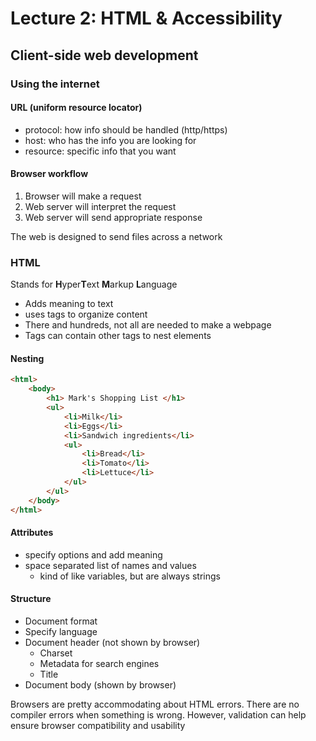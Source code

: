 # Lecture 2: HTML & Accessibility

## Client-side web development

### Using the internet

#### URL (uniform resource locator)

- protocol: how info should be handled (http/https)
- host: who has the info you are looking for
- resource: specific info that you want

#### Browser workflow

1) Browser will make a request
2) Web server will interpret the request
3) Web server will send appropriate response

The web is designed to send files across a network

### HTML

Stands for **H**yper**T**ext **M**arkup **L**anguage

- Adds meaning to text
- uses tags to organize content
- There and hundreds, not all are needed to make a webpage
- Tags can contain other tags to nest elements

#### Nesting

```html
<html>
	<body>
		<h1> Mark's Shopping List </h1>
		<ul>
			<li>Milk</li>
			<li>Eggs</li>
			<li>Sandwich ingredients</li>
			<ul>
				<li>Bread</li>
				<li>Tomato</li>
				<li>Lettuce</li>
			</ul>
		</ul>
	</body>
</html>
```

#### Attributes

- specify options and add meaning
- space separated list of names and values
	- kind of like variables, but are always strings

#### Structure

- Document format
- Specify language
- Document header (not shown by browser)
	- Charset
	- Metadata for search engines
	- Title
- Document body (shown by browser)

Browsers are pretty accommodating about HTML errors. There are no compiler errors when something is wrong. However, validation can help ensure browser compatibility and usability
